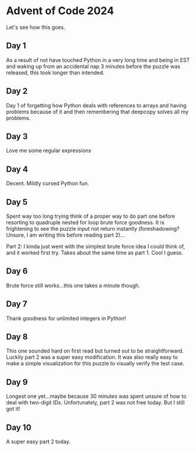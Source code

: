 # Advent of Code 2024

Let's see how this goes.

## Day 1
As a result of not have touched Python in a very long time and being in EST and waking up from an accidental nap 3 minutes before the puzzle was released, this took longer than intended.

## Day 2
Day 1 of forgetting how Python deals with references to arrays and having problems because of it and then remembering that deepcopy solves all my problems.

## Day 3
Love me some regular expressions

## Day 4
Decent. Mildly cursed Python fun.

## Day 5
Spent way too long trying think of a proper way to do part one before resorting to quadruple nested for loop brute force goodness. It is frightening to see the puzzle input not return instantly (foreshadowing? Unsure, I am writing this before reading part 2)...

Part 2: I kinda just went with the simplest brute force idea I could think of, and it worked first try. Takes about the same time as part 1. Cool I guess.

## Day 6
Brute force still works...this one takes a minute though.

## Day 7
Thank goodness for unlimited integers in Python!

## Day 8
This one sounded hard on first read but turned out to be straightforward. Luckily part 2 was a super easy modification. It was also really easy to make a simple visualization for this puzzle to visually verify the test case.

## Day 9
Longest one yet...maybe because 30 minutes was spent unsure of how to deal with two-digit IDs. Unfortunately, part 2 was not free today. But I still got it!

## Day 10
A super easy part 2 today.